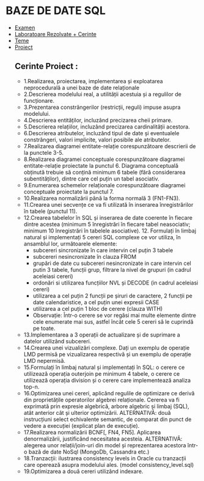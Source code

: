 # BAZE DE DATE SQL

- [Examen](https://github.com/AlexandraMarinaBerlinschi/Baze-de-Date---SQL/tree/a9568a0ded676c675f17eaff1fb6a7411ac26c9e/Examen/)
- [Laboratoare Rezolvate + Cerinte](https://github.com/AlexandraMarinaBerlinschi/Baze-de-Date---SQL/tree/a9568a0ded676c675f17eaff1fb6a7411ac26c9e/Laborator/)
- [Teme](https://github.com/AlexandraMarinaBerlinschi/Baze-de-Date---SQL/tree/a9568a0ded676c675f17eaff1fb6a7411ac26c9e/Teme/)
- [Proiect](https://github.com/AlexandraMarinaBerlinschi/Baze-de-Date---SQL/tree/a9568a0ded676c675f17eaff1fb6a7411ac26c9e/Proiect/)
  ## Cerinte Proiect :
  * 1.Realizarea, proiectarea, implementarea și exploatarea neprocedurală a unei baze de date relaționale
  * 2.Descrierea modelului real, a utilității acestuia și a regulilor de funcționare.
  * 3.Prezentarea constrângerilor (restricții, reguli) impuse asupra modelului.
  * 4.Descrierea entităților, incluzând precizarea cheii primare.
  * 5.Descrierea relațiilor, incluzând precizarea cardinalității acestora.
  * 6.Descrierea atributelor, incluzând tipul de date și eventualele constrângeri, valori implicite, valori posibile ale atributelor.
  * 7.Realizarea diagramei entitate-relație corespunzătoare descrierii de la punctele 3-5.
  * 8.Realizarea diagramei conceptuale corespunzătoare diagramei entitate-relație proiectate la punctul 6. Diagrama conceptuală obținută trebuie să conțină minimum 6 tabele (fără considerarea subentităților), dintre care cel puțin un tabel asociativ.
  * 9.Enumerarea schemelor relaționale corespunzătoare diagramei conceptuale proiectate la punctul 7.
  * 10.Realizarea normalizării până la forma normală 3 (FN1-FN3).
  * 11.Crearea unei secvențe ce va fi utilizată în inserarea înregistrărilor în tabele (punctul 11).
  * 12.Crearea tabelelor în SQL și inserarea de date coerente în fiecare dintre acestea (minimum 5 înregistrări în fiecare tabel neasociativ; minimum 10 înregistrări în tabelele asociative). 12. Formulați în limbaj natural și implementați 5 cereri SQL complexe ce vor utiliza, în ansamblul lor, următoarele elemente:
    - subcereri sincronizate în care intervin cel puțin 3 tabele
    - subcereri nesincronizate în clauza FROM
    - grupări de date cu subcereri nesincronizate in care intervin cel putin 3 tabele, funcții grup, filtrare la nivel de grupuri (in cadrul aceleiasi cereri)
    - ordonări si utilizarea funcțiilor NVL și DECODE (in cadrul aceleiasi cereri)
    - utilizarea a cel puțin 2 funcții pe șiruri de caractere, 2 funcții pe date calendaristice, a cel puțin unei expresii CASE
    - utilizarea a cel puțin 1 bloc de cerere (clauza WITH)
    - Observație: Într-o cerere se vor regăsi mai multe elemente dintre cele enumerate mai sus, astfel încât cele 5 cereri să le cuprindă pe toate.
  * 13.Implementarea a 3 operații de actualizare și de suprimare a datelor utilizând subcereri. 
  * 14.Crearea unei vizualizări complexe. Dați un exemplu de operație LMD permisă pe vizualizarea respectivă și un exemplu de operație LMD nepermisă.
  * 15.Formulați în limbaj natural și implementați în SQL: o cerere ce utilizează operația outerjoin pe minimum 4 tabele, o cerere ce utilizează operația division și o cerere care implementează analiza top-n.
  * 16.Optimizarea unei cereri, aplicând regulile de optimizare ce derivă din proprietățile operatorilor algebrei relaționale. Cererea va fi exprimată prin expresie algebrică, arbore algebric și limbaj (SQL), atât anterior cât și ulterior optimizării. ALTERNATIVĂ: două instrucțiuni select echivalente semantic, de comparat din punct de vedere a execuției (explicat plan de execuție).
  * 17.Realizarea normalizării BCNF[, FN4, FN5]. Aplicarea denormalizării, justificând necesitatea acesteia. ALTERNATIVĂ: alegerea unor relații/join-uri din model și reprezentarea acestora într-o bază de date NoSql (MongoDb, Cassandra etc.)
  * 18.Tranzacții: ilustrarea consistency levels in Oracle cu tranzacții care operează asupra modelului ales. (model consistency_level.sql)
  * 19.Optimizarea a două cereri utilizând indexare.

